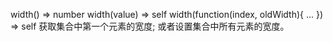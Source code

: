 width()  ⇒ number
width(value)  ⇒ self
width(function(index, oldWidth){ ... })  ⇒ self
获取集合中第一个元素的宽度; 或者设置集合中所有元素的宽度。